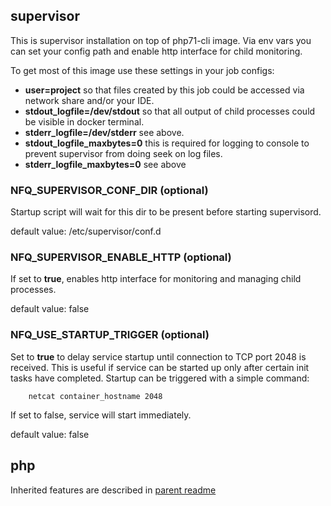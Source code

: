 
## supervisor

This is supervisor installation on top of php71-cli image. Via env vars you
can set your config path and enable http interface for child monitoring.

To get most of this image use these settings in your job configs:
* __user=project__ so that files created by this job could be accessed via
  network share and/or your IDE.
* __stdout_logfile=/dev/stdout__ so that all output of child processes could
  be visible in docker terminal.
* __stderr_logfile=/dev/stderr__ see above.
* __stdout_logfile_maxbytes=0__ this is required for logging to console to
  prevent supervisor from doing seek on log files.
* __stderr_logfile_maxbytes=0__ see above


### NFQ_SUPERVISOR_CONF_DIR (optional)

Startup script will wait for this dir to be present before starting
supervisord.

default value: /etc/supervisor/conf.d


### NFQ_SUPERVISOR_ENABLE_HTTP (optional)

If set to __true__, enables http interface for monitoring and managing child
processes.

default value: false


### NFQ_USE_STARTUP_TRIGGER (optional)

Set to __true__ to delay service startup until connection to TCP port 2048 is
received. This is useful if service can be started up only after certain init
tasks have completed. Startup can be triggered with a simple command:
```
    netcat container_hostname 2048
```
If set to false, service will start immediately.

default value: false


## php

Inherited features are described in [parent readme](../php71-cli/README.md)


